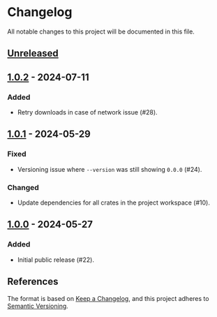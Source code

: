 <!-- SPDX-FileCopyrightText: The Ferrocene Developers -->
<!-- SPDX-License-Identifier: MIT OR Apache-2.0 -->

# Changelog

All notable changes to this project will be documented in this file.

## [Unreleased]

## [1.0.2] - 2024-07-11

### Added

- Retry downloads in case of network issue (#28).

## [1.0.1] - 2024-05-29

### Fixed

- Versioning issue where `--version` was still showing `0.0.0` (#24).

### Changed

- Update dependencies for all crates in the project workspace (#10).

## [1.0.0] - 2024-05-27

### Added

- Initial public release (#22).

## References

The format is based on [Keep a Changelog](https://keepachangelog.com/en/1.1.0/),
and this project adheres to [Semantic Versioning](https://semver.org/spec/v2.0.0.html).

[Unreleased]: https://github.com/ferrocene/criticalup/compare/v1.0.2...HEAD
[1.0.2]: https://github.com/ferrocene/criticalup/compare/v1.0.1...v1.0.2
[1.0.1]: https://github.com/ferrocene/criticalup/compare/v1.0.0...v1.0.1
[1.0.0]: https://github.com/ferrocene/criticalup/compare/v1.0.0...v1.0.0-prerelease.1
